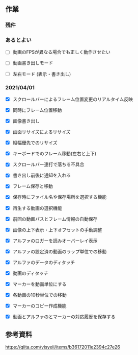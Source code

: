 ﻿# 

## 作業

### 残件



### あるとよい
-[ ] 動画のFPSが異なる場合でも正しく動作させたい

- [ ] 動画書き出しモード
- [ ] 左右モード (表示・書き出し)

### 2021/04/01
- [x] スクロールバーによるフレーム位置変更のリアルタイム反映
- [x] 同時にフレーム位置移動
- [x] 画像書き出し
- [x] 画面リサイズによるリサイズ
- [x] 縦幅優先でのリサイズ
- [x] キーボードでのフレーム移動(左右と上下)
- [x] スクロールバー連打で落ちる不具合
- [x] 書き出し前後に通知を入れる
- [x] フレーム保存と移動

- [x] 保存時にファイル名や保存場所を選択する機能
- [x] 再生する動画の選択機能 

- [x] 前回の動画パスとフレーム情報の自動保存
- [x] 画像の上下表示・上下オフセットの手動調整

- [x] アルファのロガーを読みオーバーレイ表示
- [x] アルファの設定済の動画のラップ単位での移動

- [x] アルファのデータのディタッチ
- [x] 動画のディタッチ

- [x] マーカーを動画単位にする
- [x] 各動画の10秒単位での移動
- [x] マーカーのコピー作成機能
- [x] 動画とアルファのとマーカーの対応履歴を保存する
## 参考資料
https://qiita.com/visyeii/items/b36172011e2394c27e26
